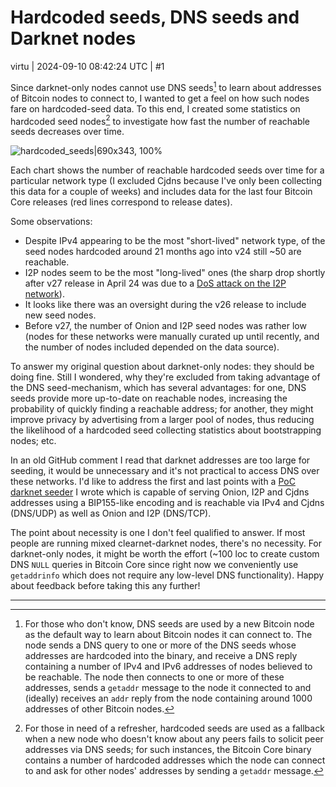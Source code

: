 # Hardcoded seeds, DNS seeds and Darknet nodes

virtu | 2024-09-10 08:42:24 UTC | #1

Since darknet-only nodes cannot use DNS seeds[^1] to learn about addresses of Bitcoin nodes to connect to, I wanted to get a feel on how such nodes fare on hardcoded-seed data. To this end, I created some statistics on hardcoded seed nodes[^2] to investigate how fast the number of reachable seeds decreases over time.

![hardcoded_seeds|690x343, 100%](upload://dBVnqgb1Pp2mnUNtdZx7haPAyWt.png)

Each chart shows the number of reachable hardcoded seeds over time for a particular network type (I excluded Cjdns because I've only been collecting this data for a couple of weeks) and includes data for the last four Bitcoin Core releases (red lines correspond to release dates).

Some observations:
- Despite IPv4 appearing to be the most "short-lived" network type, of the seed nodes hardcoded around 21 months ago into v24 still ~50 are reachable.
- I2P nodes seem to be the most "long-lived" ones (the sharp drop shortly after v27 release in April 24 was due to a [DoS attack on the I2P network](https://geti2p.net/de/blog/post/2024/04/25/stormy_weather)).
- It looks like there was an oversight during the v26 release to include new seed nodes.
- Before v27, the number of Onion and I2P seed nodes was rather low (nodes for these networks were manually curated up until recently, and the number of nodes included depended on the data source).

To answer my original question about darknet-only nodes: they should be doing fine. Still I wondered, why they're excluded from taking advantage of the DNS seed-mechanism, which has several advantages: for one, DNS seeds provide more up-to-date on reachable nodes, increasing the probability of quickly finding a reachable address; for another, they might improve privacy by advertising from a larger pool of nodes, thus reducing the likelihood of a hardcoded seed collecting statistics about bootstrapping nodes; etc.

In an old GitHub comment I read that darknet addresses are too large for seeding, it would be unnecessary and it's not practical to access DNS over these networks. I'd like to address the first and last points with a [PoC darknet seeder](https://github.com/virtu/darkseed) I wrote which is capable of serving Onion, I2P and Cjdns addresses using a BIP155-like encoding and is reachable via IPv4 and Cjdns (DNS/UDP) as well as Onion and I2P (DNS/TCP).

The point about necessity is one I don't feel qualified to answer. If most people are running mixed clearnet-darknet nodes, there's no necessity. For darknet-only nodes, it might be worth the effort (~100 loc to create custom DNS `NULL` queries in Bitcoin Core since right now we conveniently use `getaddrinfo` which does not require any low-level DNS functionality). Happy about feedback before taking this any further!

[^1]: For those who don't know, DNS seeds are used by a new Bitcoin node as the default way to learn about Bitcoin nodes it can connect to. The node sends a DNS query to one or more of the DNS seeds whose addresses are hardcoded into the binary, and receive a DNS reply containing a number of IPv4 and IPv6 addresses of nodes believed to be reachable. The node then connects to one or more of these addresses, sends a `getaddr` message to the node it connected to and (ideally) receives an `addr` reply from the node containing around 1000 addresses of other Bitcoin nodes.
[^2]: For those in need of a refresher, hardcoded seeds are used as a fallback when a new node who doesn't know about any peers fails to solicit peer addresses via DNS seeds; for such instances, the Bitcoin Core binary contains a number of hardcoded addresses which the node can connect to and ask for other nodes' addresses by sending a `getaddr` message.

-------------------------

